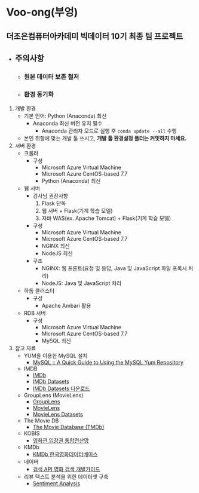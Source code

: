 # Voo-ong(부엉)
더조은컴퓨터아카데미 빅데이터 10기 최종 팀 프로젝트
---
- ## 주의사항
    - ### 원본 데이터 보존 철저
    - ### 환경 동기화 
1. 개발 환경
    - 기본 언어: Python (Anaconda) 최신
        - Anaconda 최신 버전 유지 필수
            - Anaconda 관리자 모드로 실행 후 ```conda update --all``` 수행
    - 본인 취향에 맞는 개발 툴 쓰시고, **개발 툴 환경설정 폴더는 커밋하지 마세요.**
2. 서버 환경
    - 크롤러
        - 구성
            - Microsoft Azure Virtual Machine
            - Microsoft Azure CentOS-based 7.7
            - Python (Anaconda) 최신
    - 웹 서버
        - 강사님 권장사항
            1. Flask 단독
            2. 웹 서버 + Flask(기계 학습 모델)
            3. 자바 WAS(ex. Apache Tomcat) + Flask(기계 학습 모델)
        - 구성
            - Microsoft Azure Virtual Machine
            - Microsoft Azure CentOS-based 7.7
            - NGINX 최신
            - NodeJS 최신
        - 구조
            - NGINX: 웹 프론트(요청 및 응답, Java 및 JavaScript 파일 프록시 처리)
            - NodeJS: Java 및 JavaScript 처리
    - 하둡 클러스터
        - 구성
            - Apache Ambari 활용
    - RDB 서버
        - 구성
            - Microsoft Azure Virtual Machine
            - Microsoft Azure CentOS-based 7.7
            - MySQL 최신
3. 참고 자료
    - YUM을 이용한 MySQL 설치
        - [MySQL :: A Quick Guide to Using the MySQL Yum Repository](https://dev.mysql.com/doc/mysql-yum-repo-quick-guide/en/)
    - IMDB
        - [IMDb](https://imdb.com)
        - [IMDb Datasets](https://www.imdb.com/interfaces/)
        - [IMDb Datasets 다운로드](https://datasets.imdbws.com/)
    - GroupLens (MovieLens)
        - [GroupLens](https://grouplens.org/)
        - [MovieLens](https://movielens.org/)
        - [MovieLens Datasets](https://grouplens.org/datasets/movielens/)
    - The Movie DB
        - [The Movie Database (TMDb)](https://www.themoviedb.org/)
    - KOBIS
        - [영화관 입장권 통합전산망](http://www.kobis.or.kr/)
    - KMDb
        - [KMDb 한국영화데이터베이스](https://www.kmdb.or.kr/)
    - 네이버
        - [검색 API 영화 검색 개발가이드](https://developers.naver.com/docs/search/movie/)
    - 리뷰 텍스트 분석을 위한 데이터셋 구축 
        - [Sentiment Analysis](http://ai.stanford.edu/~amaas/data/sentiment/)
